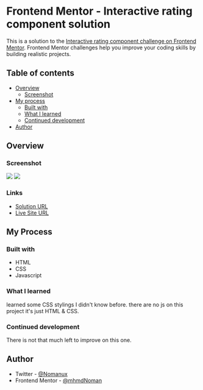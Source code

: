 # Frontend Mentor - Interactive rating component solution

This is a solution to the [Interactive rating component challenge on Frontend Mentor](https://www.frontendmentor.io/challenges/interactive-rating-component-koxpeBUmI). Frontend Mentor challenges help you improve your coding skills by building realistic projects. 

## Table of contents

- [Overview](#overview)
  - [Screenshot](#screenshot)
- [My process](#my-process)
  - [Built with](#built-with)
  - [What I learned](#what-i-learned)
  - [Continued development](#continued-development)
- [Author](#author)

## Overview
### Screenshot

![](https://i.postimg.cc/XYVH1r3g/screenshot-12.png)
![](https://i.postimg.cc/WbpgQgFt/screenshot-13.png)

### Links

- [Solution URL](https://www.frontendmentor.io/solutions/single-price-grid-component-G9gkWh_Xqk)
- [Live Site URL](https://challenges-frontendmentor.netlify.app/single-price-grid-component/)

## My Process

### Built with

- HTML
- CSS
- Javascript

### What I learned

learned some CSS stylings I didn't know before. there are no js on this project it's just HTML & CSS.

### Continued development

There is not that much left to improve on this one.

## Author

- Twitter - [@Nomanux](https://twitter.com/Nomanux)
- Frontend Mentor - [@mhmdNoman](https://www.frontendmentor.io/profile/mhmdNoman)